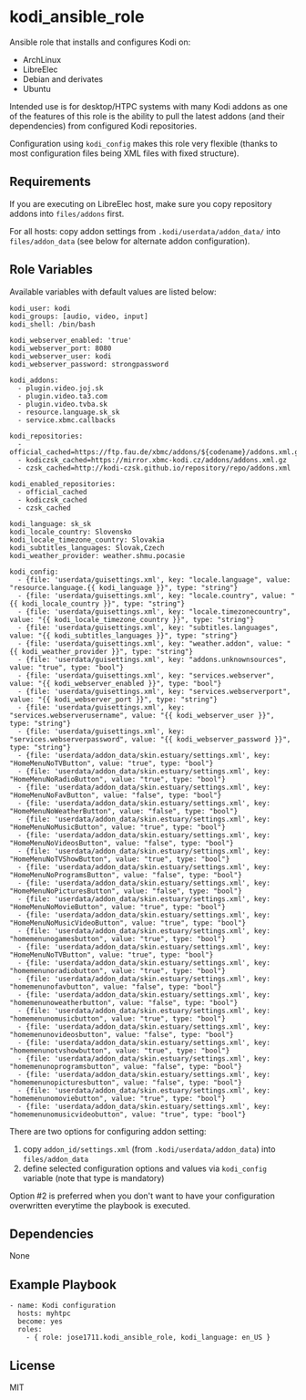 kodi_ansible_role
=================

Ansible role that installs and configures Kodi on:
 - ArchLinux
 - LibreElec
 - Debian and derivates
 - Ubuntu

Intended use is for desktop/HTPC systems with many Kodi addons as one of the features
of this role is the ability to pull the latest addons (and their dependencies) from 
configured Kodi repositories.

Configuration using `kodi_config` makes this role very flexible (thanks to most
configuration files being XML files with fixed structure).

Requirements
------------

If you are executing on LibreElec host, make sure you copy repository addons
into `files/addons` first.

For all hosts: copy addon settings from `.kodi/userdata/addon_data/` into
`files/addon_data` (see below for alternate addon configuration).

Role Variables
--------------

Available variables with default values are listed below:

```
kodi_user: kodi
kodi_groups: [audio, video, input]
kodi_shell: /bin/bash

kodi_webserver_enabled: 'true'
kodi_webserver_port: 8080
kodi_webserver_user: kodi
kodi_webserver_password: strongpassword

kodi_addons:
  - plugin.video.joj.sk
  - plugin.video.ta3.com
  - plugin.video.tvba.sk
  - resource.language.sk_sk
  - service.xbmc.callbacks

kodi_repositories:
  - official_cached=https://ftp.fau.de/xbmc/addons/${codename}/addons.xml.gz
  - kodiczsk_cached=https://mirror.xbmc-kodi.cz/addons/addons.xml.gz
  - czsk_cached=http://kodi-czsk.github.io/repository/repo/addons.xml

kodi_enabled_repositories:
  - official_cached
  - kodiczsk_cached
  - czsk_cached

kodi_language: sk_sk
kodi_locale_country: Slovensko
kodi_locale_timezone_country: Slovakia
kodi_subtitles_languages: Slovak,Czech
kodi_weather_provider: weather.shmu.pocasie

kodi_config:
  - {file: 'userdata/guisettings.xml', key: "locale.language", value: "resource.language.{{ kodi_language }}", type: "string"}
  - {file: 'userdata/guisettings.xml', key: "locale.country", value: "{{ kodi_locale_country }}", type: "string"}
  - {file: 'userdata/guisettings.xml', key: "locale.timezonecountry", value: "{{ kodi_locale_timezone_country }}", type: "string"}
  - {file: 'userdata/guisettings.xml', key: "subtitles.languages", value: "{{ kodi_subtitles_languages }}", type: "string"}
  - {file: 'userdata/guisettings.xml', key: "weather.addon", value: "{{ kodi_weather_provider }}", type: "string"}
  - {file: 'userdata/guisettings.xml', key: "addons.unknownsources", value: "true", type: "bool"}
  - {file: 'userdata/guisettings.xml', key: "services.webserver", value: "{{ kodi_webserver_enabled }}", type: "bool"}
  - {file: 'userdata/guisettings.xml', key: "services.webserverport", value: "{{ kodi_webserver_port }}", type: "string"}
  - {file: 'userdata/guisettings.xml', key: "services.webserverusername", value: "{{ kodi_webserver_user }}", type: "string"}
  - {file: 'userdata/guisettings.xml', key: "services.webserverpassword", value: "{{ kodi_webserver_password }}", type: "string"}
  - {file: 'userdata/addon_data/skin.estuary/settings.xml', key: "HomeMenuNoTVButton", value: "true", type: "bool"}
  - {file: 'userdata/addon_data/skin.estuary/settings.xml', key: "HomeMenuNoRadioButton", value: "true", type: "bool"}
  - {file: 'userdata/addon_data/skin.estuary/settings.xml', key: "HomeMenuNoFavButton", value: "false", type: "bool"}
  - {file: 'userdata/addon_data/skin.estuary/settings.xml', key: "HomeMenuNoWeatherButton", value: "false", type: "bool"}
  - {file: 'userdata/addon_data/skin.estuary/settings.xml', key: "HomeMenuNoMusicButton", value: "true", type: "bool"}
  - {file: 'userdata/addon_data/skin.estuary/settings.xml', key: "HomeMenuNoVideosButton", value: "false", type: "bool"}
  - {file: 'userdata/addon_data/skin.estuary/settings.xml', key: "HomeMenuNoTVShowButton", value: "true", type: "bool"}
  - {file: 'userdata/addon_data/skin.estuary/settings.xml', key: "HomeMenuNoProgramsButton", value: "false", type: "bool"}
  - {file: 'userdata/addon_data/skin.estuary/settings.xml', key: "HomeMenuNoPicturesButton", value: "false", type: "bool"}
  - {file: 'userdata/addon_data/skin.estuary/settings.xml', key: "HomeMenuNoMovieButton", value: "true", type: "bool"}
  - {file: 'userdata/addon_data/skin.estuary/settings.xml', key: "HomeMenuNoMusicVideoButton", value: "true", type: "bool"}
  - {file: 'userdata/addon_data/skin.estuary/settings.xml', key: "homemenunogamesbutton", value: "true", type: "bool"}
  - {file: 'userdata/addon_data/skin.estuary/settings.xml', key: "HomeMenuNoTVButton", value: "true", type: "bool"}
  - {file: 'userdata/addon_data/skin.estuary/settings.xml', key: "homemenunoradiobutton", value: "true", type: "bool"}
  - {file: 'userdata/addon_data/skin.estuary/settings.xml', key: "homemenunofavbutton", value: "false", type: "bool"}
  - {file: 'userdata/addon_data/skin.estuary/settings.xml', key: "homemenunoweatherbutton", value: "false", type: "bool"}
  - {file: 'userdata/addon_data/skin.estuary/settings.xml', key: "homemenunomusicbutton", value: "true", type: "bool"}
  - {file: 'userdata/addon_data/skin.estuary/settings.xml', key: "homemenunovideosbutton", value: "false", type: "bool"}
  - {file: 'userdata/addon_data/skin.estuary/settings.xml', key: "homemenunotvshowbutton", value: "true", type: "bool"}
  - {file: 'userdata/addon_data/skin.estuary/settings.xml', key: "homemenunoprogramsbutton", value: "false", type: "bool"}
  - {file: 'userdata/addon_data/skin.estuary/settings.xml', key: "homemenunopicturesbutton", value: "false", type: "bool"}
  - {file: 'userdata/addon_data/skin.estuary/settings.xml', key: "homemenunomoviebutton", value: "true", type: "bool"}
  - {file: 'userdata/addon_data/skin.estuary/settings.xml', key: "homemenunomusicvideobutton", value: "true", type: "bool"}

```

There are two options for configuring addon setting:
  1. copy `addon_id/settings.xml` (from `.kodi/userdata/addon_data`) into `files/addon_data`
  2. define selected configuration options and values via `kodi_config` variable (note that type is mandatory)

Option #2 is preferred when you don't want to have your configuration overwritten everytime
the playbook is executed.

Dependencies
------------

None

Example Playbook
----------------

```
- name: Kodi configuration
  hosts: myhtpc
  become: yes
  roles:
    - { role: jose1711.kodi_ansible_role, kodi_language: en_US }
```

License
-------

MIT
